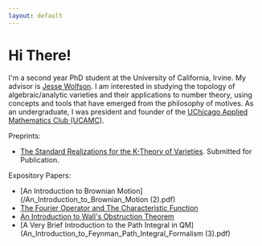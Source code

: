 ```yaml
---
layout: default
---
```


# Hi There! 

I'm a second year PhD student at the University of California, Irvine. My advisor is [Jesse Wolfson](https://jpwolfson.com/). I am interested in studying the topology of algebraic/analytic varieties and their applications to number theory, using concepts and tools that have emerged from the philosophy of motives. As an undergraduate, I was president and founder of the [UChicago Applied Mathematics Club (UCAMC)](https://ucamc.github.io/).

Preprints:
- [The Standard Realizations for the K-Theory of Varieties](https://arxiv.org/abs/2107.01168). Submitted for Publication.


Expository Papers:

- [An Introduction to Brownian Motion](/An_Introduction_to_Brownian_Motion (2).pdf)
- [The Fourier Operator and The Characteristic Function](/Bootcamp_Probability_Lecture.pdf)
- [An Introduction to Wall's Obstruction Theorem](/Wall_s_Obstruction_Theorem.pdf)
- [A Very Brief Introduction to the Path Integral in QM](An_Introduction_to_Feynman_Path_Integral_Formalism (3).pdf)

